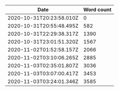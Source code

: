 | Date                     | Word count |
| ------------------------ | ---------- |
| 2020-10-31T20:23:58.010Z | 0          |
| 2020-10-31T20:55:48.495Z | 582        |
| 2020-10-31T22:29:38.317Z | 1390       |
| 2020-10-31T23:01:51.320Z | 1567       |
| 2020-11-02T01:52:58.157Z | 2066       |
| 2020-11-02T03:10:06.265Z | 2885       |
| 2020-11-03T02:35:01.807Z | 3036       |
| 2020-11-03T03:07:00.417Z | 3453       |
| 2020-11-03T03:24:01.346Z | 3585       |
